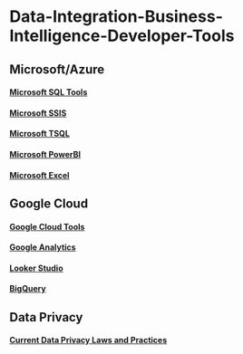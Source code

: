 # Data-Integration-Business-Intelligence-Developer-Tools

## Microsoft/Azure

#### [Microsoft SQL Tools](https://learn.microsoft.com/en-us/sql/tools/overview-sql-tools?view=sql-server-ver16)

#### [Microsoft SSIS](https://learn.microsoft.com/en-us/sql/integration-services/sql-server-integration-services?view=sql-server-ver16)

#### [Microsoft TSQL](https://learn.microsoft.com/en-us/sql/t-sql/language-reference?view=sql-server-ver16)

#### [Microsoft PowerBI](https://learn.microsoft.com/en-us/power-bi/)

#### [Microsoft Excel](https://support.microsoft.com/en-us/excel)

## Google Cloud

#### [Google Cloud Tools](https://cloud.google.com/products/?_gl=1*1q0oxdq*_up*MQ..&gclid=Cj0KCQiApNW6BhD5ARIsACmEbkWvGHx9iLYgNDqrtILfZP2mQUtZPQS9aBwbZy4VrOTnm7g6EpHWQh8aApMXEALw_wcB&gclsrc=aw.ds)

#### [Google Analytics](https://developers.google.com/analytics)

#### [Looker Studio](https://cloud.google.com/looker-studio)

#### [BigQuery](https://cloud.google.com/bigquery?utm_source=google&utm_medium=cpc&utm_campaign=na-US-all-en-dr-bkws-all-all-trial-e-dr-1707554&utm_content=text-ad-none-any-DEV_c-CRE_665665924750-ADGP_Hybrid+%7C+BKWS+-+MIX+%7C+Txt-Data+Analytics-BigQuery-KWID_43700077225652815-kwd-47616965283&utm_term=KW_bigquery-ST_bigquery&gad_source=1&gclid=Cj0KCQiApNW6BhD5ARIsACmEbkUKu3-1Mm6CAwAS6E3EPlsSUnKWf7JrONYVRRyWY3eodlFHLZ2DeRQaAuFuEALw_wcB&gclsrc=aw.ds)

## Data Privacy

#### [Current Data Privacy Laws and Practices](https://www.osano.com/articles/data-privacy-laws)
